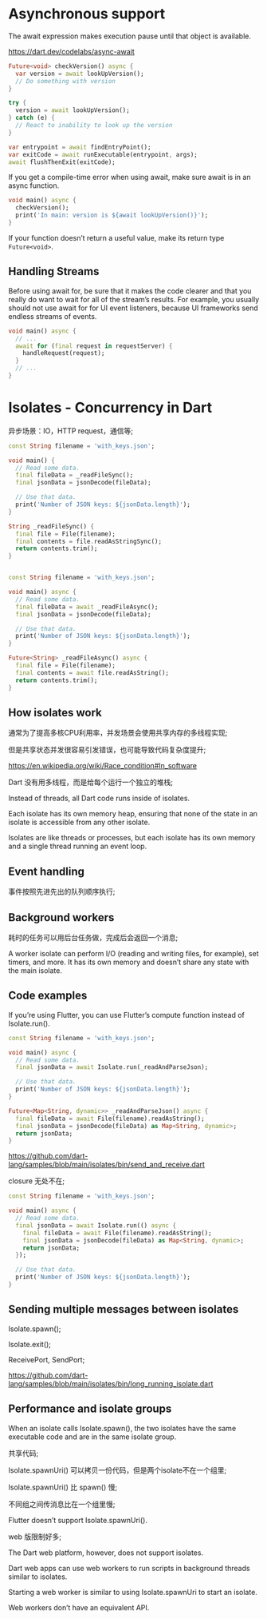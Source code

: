 # Asynchronous support

The await expression makes execution pause until that object is available.

https://dart.dev/codelabs/async-await

```dart
Future<void> checkVersion() async {
  var version = await lookUpVersion();
  // Do something with version
}

try {
  version = await lookUpVersion();
} catch (e) {
  // React to inability to look up the version
}

var entrypoint = await findEntryPoint();
var exitCode = await runExecutable(entrypoint, args);
await flushThenExit(exitCode);
```

If you get a compile-time error when using await, make sure await is in an async function. 

```dart
void main() async {
  checkVersion();
  print('In main: version is ${await lookUpVersion()}');
}
```

If your function doesn’t return a useful value, make its return type `Future<void>`.

## Handling Streams

Before using await for, be sure that it makes the code clearer and that you really do want to wait for all of the stream’s results. For example, you usually should not use await for for UI event listeners, because UI frameworks send endless streams of events.

```dart
void main() async {
  // ...
  await for (final request in requestServer) {
    handleRequest(request);
  }
  // ...
}
```

# Isolates - Concurrency in Dart

异步场景：IO，HTTP request，通信等;

```dart
const String filename = 'with_keys.json';

void main() {
  // Read some data.
  final fileData = _readFileSync();
  final jsonData = jsonDecode(fileData);

  // Use that data.
  print('Number of JSON keys: ${jsonData.length}');
}

String _readFileSync() {
  final file = File(filename);
  final contents = file.readAsStringSync();
  return contents.trim();
}


const String filename = 'with_keys.json';

void main() async {
  // Read some data.
  final fileData = await _readFileAsync();
  final jsonData = jsonDecode(fileData);

  // Use that data.
  print('Number of JSON keys: ${jsonData.length}');
}

Future<String> _readFileAsync() async {
  final file = File(filename);
  final contents = await file.readAsString();
  return contents.trim();
}
```

## How isolates work

通常为了提高多核CPU利用率，并发场景会使用共享内存的多线程实现;

但是共享状态并发很容易引发错误，也可能导致代码复杂度提升;

https://en.wikipedia.org/wiki/Race_condition#In_software

Dart 没有用多线程，而是给每个运行一个独立的堆栈;

Instead of threads, all Dart code runs inside of isolates.

Each isolate has its own memory heap, ensuring that none of the state in an isolate is accessible from any other isolate. 

Isolates are like threads or processes, but each isolate has its own memory and a single thread running an event loop.

## Event handling

事件按照先进先出的队列顺序执行;

## Background workers

耗时的任务可以用后台任务做，完成后会返回一个消息;

A worker isolate can perform I/O (reading and writing files, for example), set timers, and more. It has its own memory and doesn’t share any state with the main isolate.

## Code examples

If you’re using Flutter, you can use Flutter’s compute function instead of Isolate.run(). 

```dart
const String filename = 'with_keys.json';

void main() async {
  // Read some data.
  final jsonData = await Isolate.run(_readAndParseJson);

  // Use that data.
  print('Number of JSON keys: ${jsonData.length}');
}

Future<Map<String, dynamic>> _readAndParseJson() async {
  final fileData = await File(filename).readAsString();
  final jsonData = jsonDecode(fileData) as Map<String, dynamic>;
  return jsonData;
}
```

https://github.com/dart-lang/samples/blob/main/isolates/bin/send_and_receive.dart

closure 无处不在;

```dart
const String filename = 'with_keys.json';

void main() async {
  // Read some data.
  final jsonData = await Isolate.run(() async {
    final fileData = await File(filename).readAsString();
    final jsonData = jsonDecode(fileData) as Map<String, dynamic>;
    return jsonData;
  });

  // Use that data.
  print('Number of JSON keys: ${jsonData.length}');
}
```

## Sending multiple messages between isolates

Isolate.spawn();

Isolate.exit();

ReceivePort, SendPort;

https://github.com/dart-lang/samples/blob/main/isolates/bin/long_running_isolate.dart

## Performance and isolate groups

When an isolate calls Isolate.spawn(), the two isolates have the same executable code and are in the same isolate group. 

共享代码;

Isolate.spawnUri() 可以拷贝一份代码，但是两个isolate不在一个组里;

Isolate.spawnUri() 比 spawn() 慢;

不同组之间传消息比在一个组里慢;

Flutter doesn’t support Isolate.spawnUri().

web 版限制好多;

The Dart web platform, however, does not support isolates. 

Dart web apps can use web workers to run scripts in background threads similar to isolates.

Starting a web worker is similar to using Isolate.spawnUri to start an isolate.

Web workers don’t have an equivalent API.